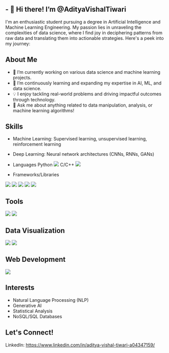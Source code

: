 ## - 👋 Hi there! I’m @AdityaVishalTiwari
I'm an enthusiastic student pursuing a degree in Artificial Intelligence and Machine Learning Engineering. My passion lies in unraveling the complexities of data science, where I find joy in deciphering patterns from raw data and translating them into actionable strategies. Here's a peek into my journey:

## About Me
- 🔭 I’m currently working on various data science and machine learning projects.
- 🌱 I’m continuously learning and expanding my expertise in AI, ML, and data science.
- 💡 I enjoy tackling real-world problems and driving impactful outcomes through technology.
- 💬 Ask me about anything related to data manipulation, analysis, or machine learning algorithms!

## Skills
* Machine Learning: Supervised learning, unsupervised learning, reinforcement learning
* Deep Learning: Neural network architectures (CNNs, RNNs, GANs)

* Languages
Python <img src="https://img.icons8.com/color/48/000000/python.png"/>
C/C++ <img src="https://img.icons8.com/color/48/000000/c-plus-plus-logo.png"/>

* Frameworks/Libraries
<img src="https://img.icons8.com/color/48/000000/pytorch.png"/>
<img src="![image](https://github.com/AdityaVishalTiwari/AdityaVishalTiwari/assets/159645366/64f91df8-40fc-4751-bcce-4a33937d965a)
"/>
<img src="https://img.icons8.com/color/48/000000/scikit-learn.png"/>
<img src="https://img.icons8.com/color/48/000000/numpy.png"/>
<img src="https://img.icons8.com/color/48/000000/pandas.png"/>

## Tools
<img src="https://img.icons8.com/color/48/000000/jupyter-logo.png"/>
<img src="https://img.icons8.com/fluent/48/000000/github.png"/>

## Data Visualization
<img src="https://img.icons8.com/color/48/000000/matplotlib.png"/>
<img src="https://img.icons8.com/color/48/000000/seaborn.png"/>

## Web Development
<img src="https://img.icons8.com/color/48/000000/flask.png"/>



## Interests
- Natural Language Processing (NLP)
- Generative AI
- Statistical Analysis
- NoSQL/SQL Databases

## Let's Connect!
LinkedIn: https://www.linkedin.com/in/aditya-vishal-tiwari-a04347159/
